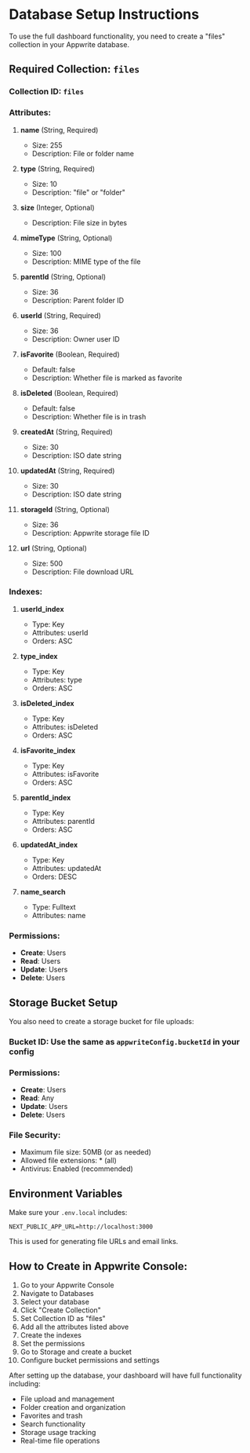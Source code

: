 # Database Setup Instructions

To use the full dashboard functionality, you need to create a "files" collection in your Appwrite database.

## Required Collection: `files`

### Collection ID: `files`

### Attributes:

1. **name** (String, Required)
   - Size: 255
   - Description: File or folder name

2. **type** (String, Required)
   - Size: 10
   - Description: "file" or "folder"

3. **size** (Integer, Optional)
   - Description: File size in bytes

4. **mimeType** (String, Optional)
   - Size: 100
   - Description: MIME type of the file

5. **parentId** (String, Optional)
   - Size: 36
   - Description: Parent folder ID

6. **userId** (String, Required)
   - Size: 36
   - Description: Owner user ID

7. **isFavorite** (Boolean, Required)
   - Default: false
   - Description: Whether file is marked as favorite

8. **isDeleted** (Boolean, Required)
   - Default: false
   - Description: Whether file is in trash

9. **createdAt** (String, Required)
   - Size: 30
   - Description: ISO date string

10. **updatedAt** (String, Required)
    - Size: 30
    - Description: ISO date string

11. **storageId** (String, Optional)
    - Size: 36
    - Description: Appwrite storage file ID

12. **url** (String, Optional)
    - Size: 500
    - Description: File download URL

### Indexes:

1. **userId_index**
   - Type: Key
   - Attributes: userId
   - Orders: ASC

2. **type_index**
   - Type: Key
   - Attributes: type
   - Orders: ASC

3. **isDeleted_index**
   - Type: Key
   - Attributes: isDeleted
   - Orders: ASC

4. **isFavorite_index**
   - Type: Key
   - Attributes: isFavorite
   - Orders: ASC

5. **parentId_index**
   - Type: Key
   - Attributes: parentId
   - Orders: ASC

6. **updatedAt_index**
   - Type: Key
   - Attributes: updatedAt
   - Orders: DESC

7. **name_search**
   - Type: Fulltext
   - Attributes: name

### Permissions:

- **Create**: Users
- **Read**: Users
- **Update**: Users
- **Delete**: Users

## Storage Bucket Setup

You also need to create a storage bucket for file uploads:

### Bucket ID: Use the same as `appwriteConfig.bucketId` in your config

### Permissions:
- **Create**: Users
- **Read**: Any
- **Update**: Users
- **Delete**: Users

### File Security:
- Maximum file size: 50MB (or as needed)
- Allowed file extensions: * (all)
- Antivirus: Enabled (recommended)

## Environment Variables

Make sure your `.env.local` includes:

```
NEXT_PUBLIC_APP_URL=http://localhost:3000
```

This is used for generating file URLs and email links.

## How to Create in Appwrite Console:

1. Go to your Appwrite Console
2. Navigate to Databases
3. Select your database
4. Click "Create Collection"
5. Set Collection ID as "files"
6. Add all the attributes listed above
7. Create the indexes
8. Set the permissions
9. Go to Storage and create a bucket
10. Configure bucket permissions and settings

After setting up the database, your dashboard will have full functionality including:
- File upload and management
- Folder creation and organization
- Favorites and trash
- Search functionality
- Storage usage tracking
- Real-time file operations